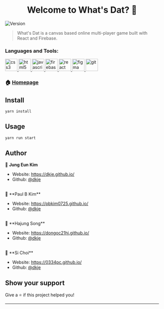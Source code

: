 <h1 align="center">Welcome to What's Dat? 👋</h1>
<p>
  <img alt="Version" src="https://img.shields.io/badge/version-0.1.0-blue.svg?cacheSeconds=2592000" />
</p>

> What's Dat is a canvas based online multi-player game built with React and Firebase.


<h3 align="left">Languages and Tools:</h3>
<p align="left"> 
  
  <a href="https://www.w3schools.com/css/" target="_blank"> <img src="https://devicons.github.io/devicon/devicon.git/icons/css3/css3-original-wordmark.svg" alt="css3" width="40" height="40"/> </a> <a href="https://www.w3.org/html/" target="_blank"> <img src="https://devicons.github.io/devicon/devicon.git/icons/html5/html5-original-wordmark.svg" alt="html5" width="40" height="40"/> </a> <a href="https://developer.mozilla.org/en-US/docs/Web/JavaScript" target="_blank"> <img src="https://devicons.github.io/devicon/devicon.git/icons/javascript/javascript-original.svg" alt="javascript" width="40" height="40"/> </a> <a href="https://firebase.google.com/" target="_blank"> <img src="https://www.vectorlogo.zone/logos/firebase/firebase-icon.svg" alt="firebase" width="40" height="40"/> </a> <a href="https://reactjs.org/" target="_blank"> <img src="https://devicons.github.io/devicon/devicon.git/icons/react/react-original-wordmark.svg" alt="react" width="40" height="40"/> </a> <a href="https://www.figma.com/" target="_blank"> <img src="https://www.vectorlogo.zone/logos/figma/figma-icon.svg" alt="figma" width="40" height="40"/> </a> <a href="https://git-scm.com/" target="_blank"> <img src="https://www.vectorlogo.zone/logos/git-scm/git-scm-icon.svg" alt="git" width="40" height="40"/> </a> 
  
  

</p>


### 🏠 [Homepage](https://whats-dat-dev.web.app/)


## Install

```sh
yarn install
```

## Usage

```sh
yarn run start
```

## Author

👤 **Jung Eun Kim**

* Website: https://dkje.github.io/
* Github: [@dkje](https://github.com/dkje)
<br />
👤 **Paul B Kim**

* Website: https://pbkim0725.github.io/
* Github: [@dkje](https://github.com/pbkim0725)
<br />
👤 **Hajung Song**

* Website: https://dongoc21hj.github.io/
* Github: [@dkje](https://github.com/dongoc21hj)
<br />
👤 **Si Choi**

* Website: https://0334pc.github.io/
* Github: [@dkje](https://github.com/0334pc)
## Show your support

Give a ⭐️ if this project helped you!

***
